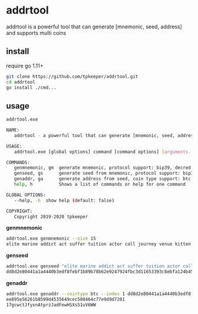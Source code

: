 # addrtool

addrtool is a powerful tool that can generate [mnemonic, seed, address] and supports multi coins

## install
require go 1.11+

```bash
git clone https://github.com/tpkeeper/addrtool.git
cd addrtool
go install ./cmd...
```


## usage

```bash
addrtool.exe

NAME:
   addrtool - a powerful tool that can generate [mnemonic, seed, address] and supports multi coins

USAGE:
   addrtool.exe [global options] command [command options] [arguments...]

COMMANDS:
   genmnemonic, gm  generate mnemonic, protocol support: bip39, decred
   genseed, gs      generate seed from mnemonic, protocol support: bip39, decred
   genaddr, ga      generate address from seed, coin type support: btc, dcr, hc
   help, h          Shows a list of commands or help for one command

GLOBAL OPTIONS:
   --help, -h  show help (default: false)

COPYRIGHT:
   Copyright 2019-2020 tpkeeper

```

**genmnemonic**

```bash
addrtool.exe genmnemonic --size 15
elite marine addict act suffer tuition actor call journey venue kitten width print select dynamic
```
**genseed**

```bash
addrtool.exe genseed "elite marine addict act suffer tuition actor call journey venue kitten width print select dynamic"
dd8d2e80441a1a4440b3edf8febf1b89b78b62e9247924fbc3d11653393c8ebfa124b453f5a25573067ee895e56261b8599d4535649cec580464c77e9d9d7201
```
**genaddr**

```bash
addrtool.exe genaddr --cointype btc --index 1 dd8d2e80441a1a4440b3edf8febf1b89b78b62e9247924fbc3d11653393c8ebfa124b453f5a25573067
ee895e56261b8599d4535649cec580464c77e9d9d7201
17gcwctJfyxnAtprzJadFewHSXs51uV6WW
```